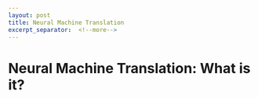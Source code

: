 ```yaml
---
layout: post
title: Neural Machine Translation
excerpt_separator:  <!--more-->
---
```


# Neural Machine Translation: What is it?



